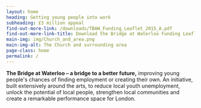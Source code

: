 ```yaml
---
layout: home
heading: Getting young people into work
subheading: £3 million appeal
find-out-more-link: /downloads/TBAW_Funding_Leaflet_2015_A.pdf
find-out-more-link-title: Download the Bridge at Waterloo Funding Leaflet
main-img: img/Church_and_area.png
main-img-alt: The Church and surrounding area
page-class: home
permalink: /
---
```


<strong>The Bridge at Waterloo – a bridge to a better future,</strong> improving young people's chances of finding employment or creating their own. An initiative, built extensively around the arts, to reduce local youth unemployment, unlock the potential of local people, strengthen local communities and create a remarkable performance space for London.
